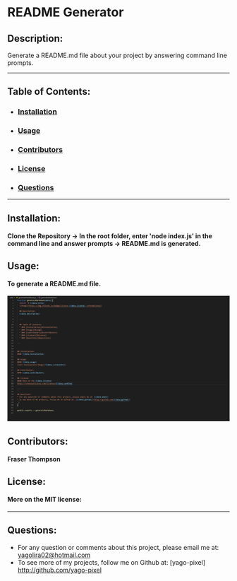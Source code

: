 # README Generator
  ## Description:
  Generate a README.md file about your project by answering command line prompts.

  ---

  ## Table of Contents:
  * ### [Installation](#installation)
  * ### [Usage](#usage)
  * ### [Contributors](#contributors)
  * ### [License](#license)
  * ### [Questions](#questions)

---

  
## Installation:
#### Clone the Repository -> In the root folder, enter 'node index.js' in the command line and answer prompts -> README.md is generated.

## Usage:
#### To generate a README.md file.
![alt text](screenshot.PNG)


## Contributors:
#### Fraser Thompson

## License:
#### More on the MIT license:

---

## Questions:
* For any question or comments about this project, please email me at: yagolira02@hotmail.com
* To see more of my projects, follow me on Github at: [yago-pixel] http://github.com/yago-pixel
